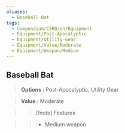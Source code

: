 ```yaml
---
aliases:
  - Baseball Bat
tags:
  - Compendium/CSRD/en/Equipment
  - Equipment/Post-Apocalyptic
  - Equipment/Utility-Gear
  - Equipment/Value/Moderate
  - Equipment/Weapon/Medium
---
```

  
    
## Baseball Bat    
    
>    
> **Options :** Post-Apocalyptic, Utility Gear    
> **Value :** Moderate    
>>[!note] Features    
>> - Medium weapon